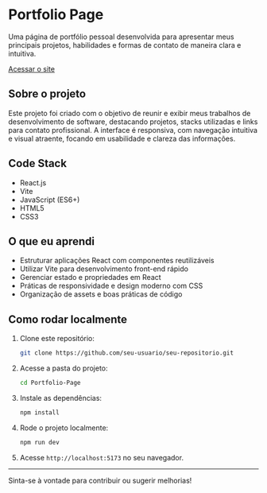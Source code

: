 # Portfolio Page

Uma página de portfólio pessoal desenvolvida para apresentar meus principais projetos, habilidades e formas de contato de maneira clara e intuitiva.

[Acessar o site](https://gabrielpiangers.vercel.app/)

## Sobre o projeto

Este projeto foi criado com o objetivo de reunir e exibir meus trabalhos de desenvolvimento de software, destacando projetos, stacks utilizadas e links para contato profissional. A interface é responsiva, com navegação intuitiva e visual atraente, focando em usabilidade e clareza das informações.

## Code Stack

- React.js
- Vite
- JavaScript (ES6+)
- HTML5
- CSS3

## O que eu aprendi

- Estruturar aplicações React com componentes reutilizáveis
- Utilizar Vite para desenvolvimento front-end rápido
- Gerenciar estado e propriedades em React
- Práticas de responsividade e design moderno com CSS
- Organização de assets e boas práticas de código

## Como rodar localmente

1. Clone este repositório:
   ```bash
   git clone https://github.com/seu-usuario/seu-repositorio.git
   ```
2. Acesse a pasta do projeto:
   ```bash
   cd Portfolio-Page
   ```
3. Instale as dependências:
   ```bash
   npm install
   ```
4. Rode o projeto localmente:
   ```bash
   npm run dev
   ```
5. Acesse `http://localhost:5173` no seu navegador.

---

Sinta-se à vontade para contribuir ou sugerir melhorias!
